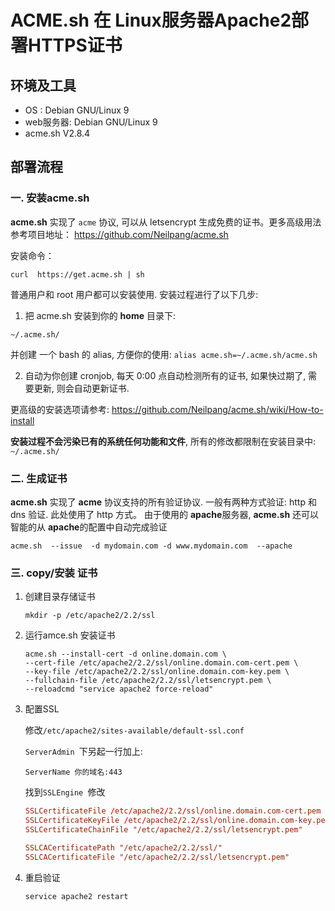# ACME.sh 在 Linux服务器Apache2部署HTTPS证书

## 环境及工具

- OS : Debian GNU/Linux 9
- web服务器: Debian GNU/Linux 9
- acme.sh V2.8.4

## 部署流程

### 一. 安装acme.sh

 **acme.sh** 实现了 `acme` 协议, 可以从 letsencrypt 生成免费的证书。更多高级用法参考项目地址： https://github.com/Neilpang/acme.sh 

安装命令：

``` shell
curl  https://get.acme.sh | sh
```

普通用户和 root 用户都可以安装使用. 安装过程进行了以下几步:

1. 把 acme.sh 安装到你的 **home** 目录下:

```
~/.acme.sh/
```

并创建 一个 bash 的 alias, 方便你的使用: `alias acme.sh=~/.acme.sh/acme.sh`

2. 自动为你创建 cronjob, 每天 0:00 点自动检测所有的证书, 如果快过期了, 需要更新, 则会自动更新证书.

更高级的安装选项请参考: https://github.com/Neilpang/acme.sh/wiki/How-to-install

**安装过程不会污染已有的系统任何功能和文件**, 所有的修改都限制在安装目录中: `~/.acme.sh/`

### 二. 生成证书

 **acme.sh** 实现了 **acme** 协议支持的所有验证协议. 一般有两种方式验证: http 和 dns 验证. 此处使用了 http 方式。 由于使用的 **apache**服务器, **acme.sh** 还可以智能的从 **apache**的配置中自动完成验证 

``` shell
acme.sh  --issue  -d mydomain.com -d www.mydomain.com  --apache
```

### 三. copy/安装 证书

1. 创建目录存储证书

   ``` shell
   mkdir -p /etc/apache2/2.2/ssl
   ```

2. 运行amce.sh 安装证书

   ``` shell
   acme.sh --install-cert -d online.domain.com \
   --cert-file /etc/apache2/2.2/ssl/online.domain.com-cert.pem \
   --key-file /etc/apache2/2.2/ssl/online.domain.com-key.pem \
   --fullchain-file /etc/apache2/2.2/ssl/letsencrypt.pem \
   --reloadcmd "service apache2 force-reload"
   ```

3. 配置SSL

   修改`/etc/apache2/sites-available/default-ssl.conf`

   `ServerAdmin `下另起一行加上:

   `ServerName 你的域名:443 `

   找到`SSLEngine `修改

   ```conf
   SSLCertificateFile /etc/apache2/2.2/ssl/online.domain.com-cert.pem
   SSLCertificateKeyFile /etc/apache2/2.2/ssl/online.domain.com-key.pem
   SSLCertificateChainFile "/etc/apache2/2.2/ssl/letsencrypt.pem"
   
   SSLCACertificatePath "/etc/apache2/2.2/ssl/"
   SSLCACertificateFile "/etc/apache2/2.2/ssl/letsencrypt.pem"
   ```

4. 重启验证

   ``` shell
   service apache2 restart
   ```

   